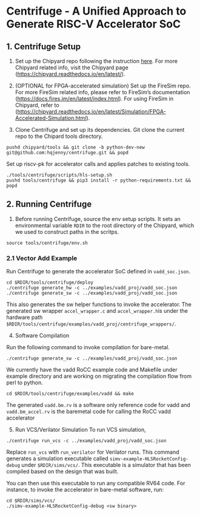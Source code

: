 # Centrifuge - A Unified Approach to Generate RISC-V Accelerator SoC 

## 1. Centrifuge Setup 
1) Set up the Chipyard repo following the instruction [here](https://chipyard.readthedocs.io/en/latest/Chipyard-Basics/Initial-Repo-Setup.html#initial-repository-setup). For more Chipyard related info, visit the Chipyard page (https://chipyard.readthedocs.io/en/latest/). 

2) (OPTIONAL for FPGA-accelerated simulation) Set up the FireSim repo. 
For more FireSim related info, please refer to FireSim’s documentation (https://docs.fires.im/en/latest/index.html). 
For using FireSim in Chipyard, refer to (https://chipyard.readthedocs.io/en/latest/Simulation/FPGA-Accelerated-Simulation.html). 

3) Clone Centrifuge and set up its dependencies. 
Git clone the current repo to the Chipard tools directory.
```
pushd chipyard/tools && git clone -b python-dev-new git@github.com:hqjenny/centrifuge.git && popd
```
Set up riscv-pk for accelerator calls and applies patches to existing tools. 
```
./tools/centrifuge/scripts/hls-setup.sh
pushd tools/centrifuge && pip3 install -r python-requirements.txt && popd
```

## 2. Running Centrifuge
1) Before running Centrifuge, source the env setup scripts.
It sets an environmental variable `RDIR` to the root directory of the Chipyard, which we used to construct paths in the scritps. 
```
source tools/centrifuge/env.sh
```
 
### 2.1 Vector Add Example 
Run Centrifuge to generate the accelerator SoC defined in `vadd_soc.json`.
```
cd $RDIR/tools/centrifuge/deploy
./centrifuge generate_hw -c ../examples/vadd_proj/vadd_soc.json
./centrifuge generate_sw -c ../examples/vadd_proj/vadd_soc.json 
```
This also generates the sw helper functions to invoke the accelerator. The generated sw wrapper `accel_wrapper.c` and `accel_wrapper.h`is under the hardware path  `$RDIR/tools/centrifuge/examples/vadd_proj/centrifuge_wrappers/`. 

4) Software Compilation

Run the following command to invoke compilation for bare-metal. 
```
./centrifuge generate_sw -c ../examples/vadd_proj/vadd_soc.json 
```
We currently have the vadd RoCC example code and Makefile under example directory and are working on migrating the compilation flow from perl to python.
```
cd $RDIR/tools/centrifuge/examples/vadd && make
```
The generated `vadd.bm.rv` is a software only reference code for vadd and `vadd.bm_accel.rv` is the baremetal code for calling the RoCC vadd accelerator

5) Run VCS/Verilator Simulation 
To run VCS simulation, 
```
./centrifuge run_vcs -c ../examples/vadd_proj/vadd_soc.json 
```
Replace `run_vcs` with `run_verilator` for Verilator runs. 
This command generates a simulation executable called `simv-example-HLSRocketConfig-debug` under `$RDIR/sims/vcs/`. 
This executable is a simulator that has been compiled based on the design that was built. 

You can then use this executable to run any compatible RV64 code. 
For instance, to invoke the accelerator in bare-metal software, run:
```
cd $RDIR/sims/vcs/
./simv-example-HLSRocketConfig-debug <sw binary>
```
